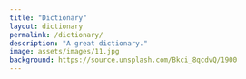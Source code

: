 ```yaml
---
title: "Dictionary"
layout: dictionary
permalink: /dictionary/
description: "A great dictionary."
image: assets/images/11.jpg
background: https://source.unsplash.com/Bkci_8qcdvQ/1900
---
```

